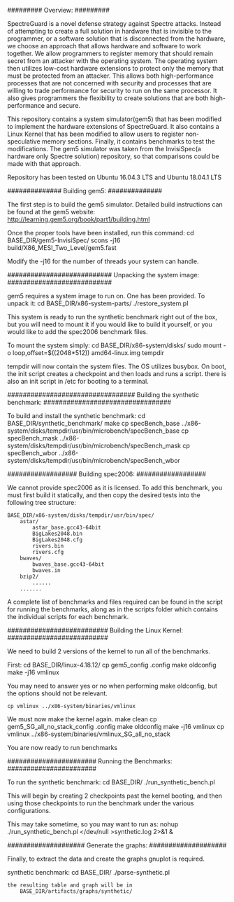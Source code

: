 #########
Overview:
#########

SpectreGuard is a novel defense strategy against Spectre attacks. Instead of
attempting to create a full solution in hardware that is invisible to the
programmer, or a software solution that is disconnected from the hardware, we
choose an approach that allows hardware and software to work together. We
allow programmers to register memory that should remain secret from an
attacker with the operating system. The operating system then utilizes low-cost
hardware extensions to protect only the memory that must be protected from an
attacker. This allows both high-performance processes that are not concerned
with security and processes that are willing to trade performance for security
to run on the same processor. It also gives programmers the flexibility to
create solutions that are both high-performance and secure.

This repository contains a system simulator(gem5) that has been modified to
implement the hardware extensions of SpectreGuard. It also contains a Linux
Kernel that has been modified to allow users to register non-speculative memory
sections. Finally, it contains benchmarks to test the modifications. The gem5
simulator was taken from the InvisiSpec(a hardware only Spectre solution)
repository, so that comparisons could be made with that approach.

Repository has been tested on Ubuntu 16.04.3 LTS and Ubuntu 18.04.1 LTS

##############
Building gem5:
##############

The first step is to build the gem5 simulator. Detailed build instructions can
be found at the gem5 website:
    http://learning.gem5.org/book/part1/building.html

Once the proper tools have been installed, run this command:
    cd BASE_DIR/gem5-InvisiSpec/
    scons -j16 build/X86_MESI_Two_Level/gem5.fast

Modify the -j16 for the number of threads your system can handle.

###########################
Unpacking the system image:
###########################

gem5 requires a system image to run on. One has been provided. To unpack it:
    cd BASE_DIR/x86-system-parts/
    ./restore_system.pl

This system is ready to run the synthetic benchmark right out of the box,
    but you will need to mount it if you would like to build it yourself,
    or you would like to add the spec2006 benchmark files.

To mount the system simply:
    cd BASE_DIR/x86-system/disks/
    sudo mount -o loop,offset=$((2048*512)) amd64-linux.img tempdir

tempdir will now contain the system files.
The OS utilizes busybox.
On boot, the init script creates a checkpoint and then loads and runs a script.
    there is also an init script in /etc for booting to a terminal.

#################################
Building the synthetic benchmark:
#################################

To build and install the synthetic benchmark:
    cd BASE_DIR/synthetic_benchmark/
    make
    cp specBench_base ../x86-system/disks/tempdir/usr/bin/microbench/specBench_base
    cp specBench_mask ../x86-system/disks/tempdir/usr/bin/microbench/specBench_mask
    cp specBench_wbor ../x86-system/disks/tempdir/usr/bin/microbench/specBench_wbor

##################
Building spec2006:
##################

We cannot provide spec2006 as it is licensed. To add this benchmark, you must
    first build it statically, and then copy the desired tests into the
    following tree structure:
    
    BASE_DIR/x86-system/disks/tempdir/usr/bin/spec/
        astar/
            astar_base.gcc43-64bit
            BigLakes2048.bin
            BigLakes2048.cfg
            rivers.bin
            rivers.cfg
        bwaves/
            bwaves_base.gcc43-64bit
            bwaves.in
        bzip2/
            ......
        .......

A complete list of benchmarks and files required can be found in the script
    for running the benchmarks, along as in the scripts folder which contains
    the individual scripts for each benchmark.

##########################
Building the Linux Kernel:
##########################

We need to build 2 versions of the kernel to run all of the benchmarks.

First:
    cd BASE_DIR/linux-4.18.12/
    cp gem5_config .config
    make oldconfig
    make -j16 vmlinux

You may need to answer yes or no when performing make oldconfig, but the
    options should not be relevant.
    
    cp vmlinux ../x86-system/binaries/vmlinux

We must now make the kernel again.
    make clean
    cp gem5_SG_all_no_stack_config .config
    make oldconfig
    make -j16 vmlinux
    cp vmlinux ../x86-system/binaries/vmlinux_SG_all_no_stack

You are now ready to run benchmarks

#######################
Running the Benchmarks:
#######################

To run the synthetic benchmark:
    cd BASE_DIR/
    ./run_synthetic_bench.pl

This will begin by creating 2 checkpoints past the kernel booting,
    and then using those checkpoints to run the benchmark under the various
    configurations.

This may take sometime, so you may want to run as:
    nohup ./run_synthetic_bench.pl </dev/null >synthetic.log 2>&1 &

####################
Generate the graphs:
####################

Finally, to extract the data and create the graphs gnuplot is required.

synthetic benchmark:
    cd BASE_DIR/
    ./parse-synthetic.pl
    
    the resulting table and graph will be in
        BASE_DIR/artifacts/graphs/synthetic/
